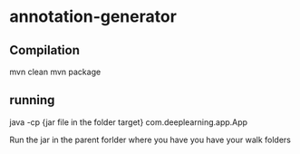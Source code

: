 # annotation-generator
## Compilation
mvn clean
mvn package
## running
java -cp \{jar file in the folder target\} com.deeplearning.app.App

Run the jar in the parent forlder where you have you have your walk folders

